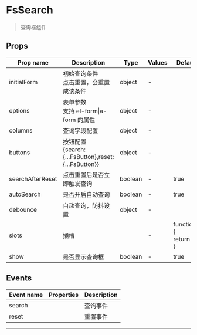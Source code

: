 # FsSearch

> 查询框组件

## Props

| Prop name        | Description                                            | Type    | Values | Default                          |
| ---------------- | ------------------------------------------------------ | ------- | ------ | -------------------------------- |
| initialForm      | 初始查询条件<br>点击重置，会重置成该条件               | object  | -      |                                  |
| options          | 表单参数<br>支持 el-form\|a-form 的属性                | object  | -      |                                  |
| columns          | 查询字段配置                                           | object  | -      |                                  |
| buttons          | 按钮配置<br>{search:{...FsButton},reset:{...FsButton}} | object  | -      |                                  |
| searchAfterReset | 点击重置后是否立即触发查询                             | boolean | -      | true                             |
| autoSearch       | 是否开启自动查询                                       | boolean | -      | true                             |
| debounce         | 自动查询，防抖设置                                     | object  | -      |                                  |
| slots            | 插槽                                                   |         | -      | function() {<br> return {};<br>} |
| show             | 是否显示查询框                                         | boolean | -      | true                             |

## Events

| Event name | Properties | Description |
| ---------- | ---------- | ----------- |
| search     |            | 查询事件    |
| reset      |            | 重置事件    |

---
